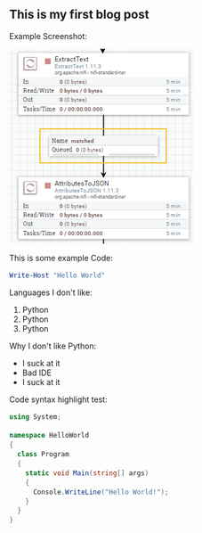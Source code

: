 **This is my first blog post**
------------------------------

Example Screenshot:

![Screenshot 1 ](https://raw.githubusercontent.com/Antonlovesdnb/Antonlovesdnb.github.io/master/BlogPost1/ettoatjson.png)

This is some example Code:

```powershell
Write-Host "Hello World"
```

Languages I don't like:

1. Python
2. Python
3. Python

Why I don't like Python:

* I suck at it
* Bad IDE
* I suck at it

Code syntax highlight test:

```csharp
using System;

namespace HelloWorld
{
  class Program
  {
    static void Main(string[] args)
    {
      Console.WriteLine("Hello World!");    
    }
  }
}
```

